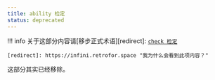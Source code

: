 ```yaml
---
title: ability 检定
status: deprecated
---
```

!!! info
    关于这部分内容请[移步正式术语][redirect]: [`check 检定`](/Standard/Term/check/)

    [redirect]: https://infini.retrofor.space "我为什么会看到此项内容？"

这部分其实已经移除。
